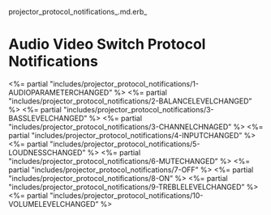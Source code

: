 projector\_protocol\_notifications_.md.erb_

# Audio Video Switch Protocol Notifications

\<%= partial "includes/projector\_protocol\_notifications/1-AUDIOPARAMETERCHANGED” %\>
\<%= partial "includes/projector\_protocol\_notifications/2-BALANCELEVELCHANGED” %\>
\<%= partial "includes/projector\_protocol\_notifications/3-BASSLEVELCHANGED” %\>
\<%= partial "includes/projector\_protocol\_notifications/3-CHANNELCHNAGED” %\>
\<%= partial "includes/projector\_protocol\_notifications/4-INPUTCHANGED” %\>
\<%= partial "includes/projector\_protocol\_notifications/5-LOUDNESSCHANGED” %\>
\<%= partial "includes/projector\_protocol\_notifications/6-MUTECHANGED” %\>
\<%= partial "includes/projector\_protocol\_notifications/7-OFF” %\>
\<%= partial "includes/projector\_protocol\_notifications/8-ON” %\>
\<%= partial "includes/projector\_protocol\_notifications/9-TREBLELEVELCHANGED” %\> 
\<%= partial "includes/projector\_protocol\_notifications/10-VOLUMELEVELCHANGED” %\>